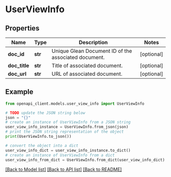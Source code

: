 # UserViewInfo


## Properties

Name | Type | Description | Notes
------------ | ------------- | ------------- | -------------
**doc_id** | **str** | Unique Glean Document ID of the associated document. | [optional] 
**doc_title** | **str** | Title of associated document. | [optional] 
**doc_url** | **str** | URL of associated document. | [optional] 

## Example

```python
from openapi_client.models.user_view_info import UserViewInfo

# TODO update the JSON string below
json = "{}"
# create an instance of UserViewInfo from a JSON string
user_view_info_instance = UserViewInfo.from_json(json)
# print the JSON string representation of the object
print(UserViewInfo.to_json())

# convert the object into a dict
user_view_info_dict = user_view_info_instance.to_dict()
# create an instance of UserViewInfo from a dict
user_view_info_from_dict = UserViewInfo.from_dict(user_view_info_dict)
```
[[Back to Model list]](../README.md#documentation-for-models) [[Back to API list]](../README.md#documentation-for-api-endpoints) [[Back to README]](../README.md)



